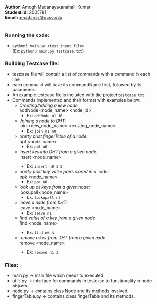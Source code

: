 **Author:** Amogh Madanayakanahalli Kumar
<br> **Student id:** 2005781
<br> **Email:** amadanay@ucsc.edu
<br><br>

### **Running the code:**
-  ```python3 main.py <test input file>```
 <br>(Ex: ```python3 main.py testcase.txt```)

### **Building Testcase file:**
- testcase file will contain a list of commands with a command in each line.
- each command will have its commandName first, followed by its parameters.
- An example testcase file is included with the project ```testcase.txt```.
- Commands implemented and their format with examples below:
    - *Creating/Adding a new node:*
    <br> addNode <node_name> <node_id> 
        - Ex: ```addNode n1 30```
    - *Joining a node to DHT:*
    <br> join <new_node_name> <existing_node_name>
        - Ex: ```join n1 n0```
    - *pretty print fingerTable of a node:*
    <br> ppf <node_name>
        - Ex: ```ppf n0```
    - *insert key into DHT from a given node:*
    <br> insert <node_name> <key> <value>
        - Ex: ```insert n0 3 3```
    - *pretty print key value pairs stored in a node:*
    <br> ppk <node_name>
        - Ex: ```ppk n0```
    - *look up all keys from a given node:*
    <br> lookupall <node_name>
        - Ex: ```lookupall n2```
    - *leave a node from DHT:*
    <br> leave <node_name>
        - Ex: ```leave n1```
    - *find value of a key from a given node*
    <br> find <node_name> <key>
        - Ex: ```find n0 3```
    - *remove a key from DHT from a given node*
    <br> remove <node_name> <key>
        - Ex: ```remove n1 3```

### **Files:**
- main.py -> main file which needs to executed
- utils.py -> interface for commands in testcase to functionality in node objects.
- node.py -> contains class Node and its methods involved.
- fingerTable.py -> contains class fingerTable and its methods.
